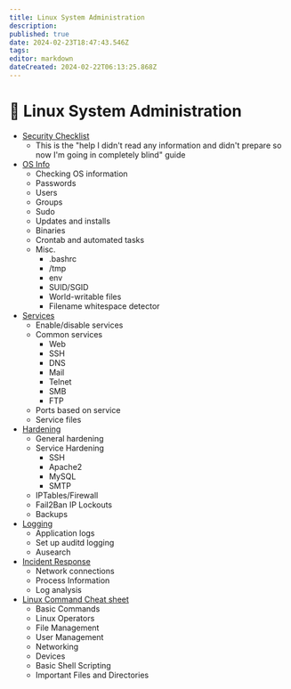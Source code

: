 ```yaml
---
title: Linux System Administration
description: 
published: true
date: 2024-02-23T18:47:43.546Z
tags: 
editor: markdown
dateCreated: 2024-02-22T06:13:25.868Z
---
```


# 🐧 Linux System Administration

- [Security Checklist](linux-system-administration/security-checklist.md)
	- This is the "help I didn't read any information and didn't prepare so now I'm going in completely blind" guide
- [OS Info](linux-system-administration/os-info.md)
	- Checking OS information
	- Passwords
	- Users
	- Groups
	- Sudo
	- Updates and installs
	- Binaries
	- Crontab and automated tasks
	- Misc.
		- .bashrc
		- /tmp
		- env
		- SUID/SGID
		- World-writable files
		- Filename whitespace detector
- [Services](linux-system-administration/services.md)
	- Enable/disable services
	- Common services
		- Web
		- SSH
		- DNS
		- Mail
		- Telnet
		- SMB
		- FTP
	- Ports based on service
	- Service files
- [Hardening](linux-system-administration/hardening.md)
	- General hardening
	- Service Hardening
		- SSH
		- Apache2
		- MySQL
		- SMTP
	- IPTables/Firewall
	- Fail2Ban IP Lockouts
	- Backups
- [Logging](linux-system-administration/logging.md)
	- Application logs
	- Set up auditd logging
 	- Ausearch
- [Incident Response](linux-system-administration/incident-response.md)
	- Network connections
	- Process Information
	- Log analysis
- [Linux Command Cheat sheet](linux-system-administration/linux-command-cheatsheet.md)
	- Basic Commands
	- Linux Operators
	- File Management
	- User Management
	- Networking
	- Devices
	- Basic Shell Scripting
	- Important Files and Directories
